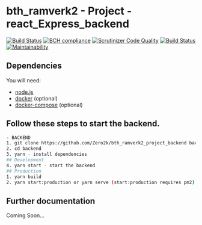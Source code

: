 # bth_ramverk2 - Project - react_Express_backend

[![Build Status](https://travis-ci.org/Zero2k/bth_ramverk2_project_backend.svg?branch=master)](https://travis-ci.org/Zero2k/bth_ramverk2_project_backend)
[![BCH compliance](https://bettercodehub.com/edge/badge/Zero2k/bth_ramverk2_project_backend?branch=master)](https://bettercodehub.com/)
[![Scrutinizer Code Quality](https://scrutinizer-ci.com/g/Zero2k/bth_ramverk2_project_backend/badges/quality-score.png?b=master)](https://scrutinizer-ci.com/g/Zero2k/bth_ramverk2_project_backend/?branch=master)
[![Build Status](https://scrutinizer-ci.com/g/Zero2k/bth_ramverk2_project_backend/badges/build.png?b=master)](https://scrutinizer-ci.com/g/Zero2k/bth_ramverk2_project_backend/build-status/master)
[![Maintainability](https://api.codeclimate.com/v1/badges/96cdc01d55bc6e79a0a9/maintainability)](https://codeclimate.com/github/Zero2k/bth_ramverk2_project_backend/maintainability)

## Dependencies

You will need:
 * [node.js](https://nodejs.org/en/)
 * [docker](https://docs.docker.com/engine/installation/) (optional)
 * [docker-compose](https://docs.docker.com/compose/install/) (optional)

## Follow these steps to start the backend.
```bash
- BACKEND
1. git clone https://github.com/Zero2k/bth_ramverk2_project_backend backend
2. cd backend
3. yarn - install dependencies
## Development
4. yarn start - start the backend
## Production
1. yarn build
2. yarn start:production or yarn serve (start:production requires pm2)
```

## Further documentation

Coming Soon...
